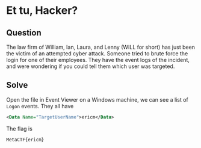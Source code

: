 # Et tu, Hacker?

## Question
The law firm of William, Ian, Laura, and Lenny (WILL for short) has just been the victim of an attempted cyber attack. Someone tried to brute force the login for one of their employees. They have the event logs of the incident, and were wondering if you could tell them which user was targeted.

## Solve
Open the file in Event Viewer on a Windows machine, we can see a list of `Logon` events. They all have
```xml
<Data Name="TargetUserName">ericm</Data> 
```
The flag is
```
MetaCTF{ericm}
```